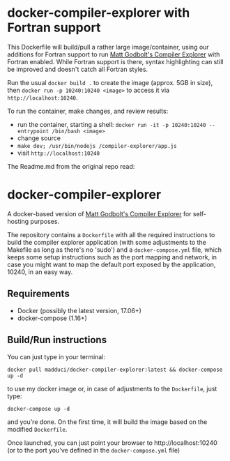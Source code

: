 # docker-compiler-explorer with Fortran support

This Dockerfile will build/pull a rather large image/container, using our additions for Fortran support to run [Matt Godbolt's Compiler Explorer](https://github.com/mattgodbolt/compiler-explorer) with Fortran enabled. While Fortran support is there, syntax highlighting can still be improved and doesn't catch all Fortran styles.

Run the usual `docker build .` to create the image (approx. 5GB in size), then `docker run -p 10240:10240 <image>` to access it via `http://localhost:10240`.

To run the container, make changes, and review results:
* run the container, starting a shell:
  `docker run -it -p 10240:10240 --entrypoint /bin/bash <image>`
* change source
* `make dev; /usr/bin/nodejs /compiler-explorer/app.js`
* visit `http://localhost:10240`

The Readme.md from the original repo read:

# docker-compiler-explorer

A docker-based version of [Matt Godbolt's Compiler Explorer](https://github.com/mattgodbolt/compiler-explorer) for self-hosting purposes.

The repository contains a `Dockerfile` with all the required instructions to build the compiler explorer application (with some adjustments to the Makefile as long as there's no 'sudo') and a `docker-compose.yml` file, which keeps some setup instructions such as the port mapping and network, in case you might want to map the default port exposed by the application, 10240, in an easy way.

## Requirements

* Docker (possibly the latest version, 17.06+)
* docker-compose (1.16+)

## Build/Run instructions

You can just type in your terminal:

`docker pull madduci/docker-compiler-explorer:latest && docker-compose up -d`

to use my docker image or, in case of adjustments to the `Dockerfile`, just type:

`docker-compose up -d` 

and you're done. On the first time, it will build the image based on the modified `Dockerfile`.

Once launched, you can just point your browser to http://localhost:10240 (or to the port you've defined in the `docker-compose.yml` file)
